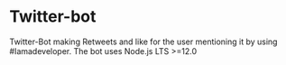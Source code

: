 # Twitter-bot
Twitter-Bot making Retweets and like for the user mentioning it by using  #Iamadeveloper. The bot uses Node.js LTS >=12.0

